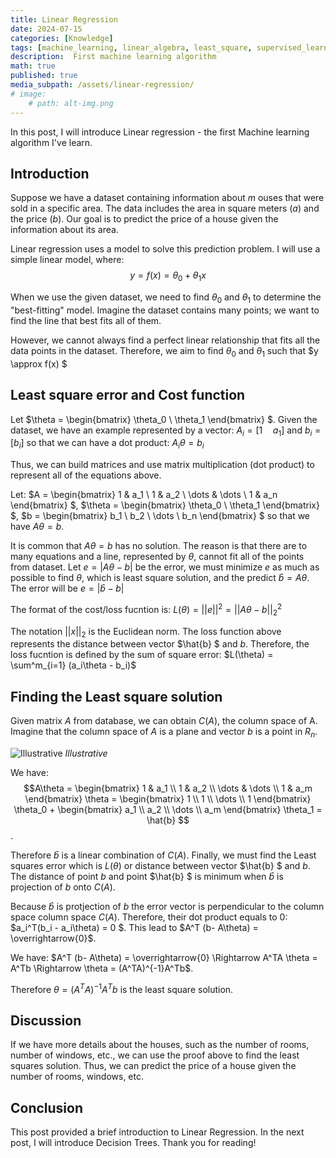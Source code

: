```yaml
---
title: Linear Regression
date: 2024-07-15
categories: [Knowledge]
tags: [machine_learning, linear_algebra, least_square, supervised_learning]
description:  First machine learning algorithm
math: true
published: true
media_subpath: /assets/linear-regression/
# image:
    # path: alt-img.png
---
```


In this post, I will introduce Linear regression - the first Machine learning algorithm I've learn.

## Introduction
Suppose we have a dataset containing information about $m$ ouses that were sold in a specific area. The data includes the area in square meters ($a$) and the price ($b$). Our goal is to predict the price of a house given the information about its area.

Linear regression uses a model to solve this prediction problem. I will use a simple linear model, where:
$$y = f(x) =  \theta_0 + \theta_1 x$$

When we use the given dataset, we need to find $\theta_0$ and $\theta_1$ to determine the "best-fitting" model. Imagine the dataset contains many points; we want to find the line that best fits all of them.

However, we cannot always find a perfect linear relationship that fits all the data points in the dataset. Therefore, we aim to find $\theta_0$ and $\theta_1$ such that $y \approx f(x) $

## Least square error and Cost function
Let $\theta = \begin{bmatrix} \theta_0 \\ \theta_1 \end{bmatrix} $.
Given the dataset, we have an example represented by a vector: $A_i = [1\quad a_1]$ and $b_i = [b_i]$
so that we can have a dot product: $A_i \theta = b_i$

Thus, we can build matrices and use matrix multiplication (dot product) to represent all of the equations above. 

Let:
$A = 
\begin{bmatrix} 
1 & a_1 \\
1 & a_2 \\
\dots & \dots \\
1 & a_n
\end{bmatrix} $, 
$\theta = \begin{bmatrix} \theta_0 \\ \theta_1 \end{bmatrix} $,
$b = 
\begin{bmatrix} 
b_1 \\
b_2 \\
\dots \\
b_n
\end{bmatrix} $ so that we have $A \theta = b$.

It is common that  $A \theta = b$ has no solution. The reason is that there are to many equations and a line,  represented by $\theta$, cannot fit all of the points from dataset. Let $e = |A \theta - b|$ be the error, we must minimize $e$ as much as possible to find $\theta$, which is least square solution, and the predict $\hat{b} = A\theta$. The error will be $e = |\hat{b} - b|$

The format of the cost/loss fucntion is: $L(\theta) = ||e||^2  = ||A\theta-b||^2_2$


The notation $||x||_2$ is the Euclidean norm. The loss function above represents the distance between vector $\hat{b} $ and $b$. Therefore, the loss fucntion is defined by the sum of square error:
$L(\theta) = \sum^m_{i=1} (a_i\theta - b_i)$

## Finding the Least square solution
Given matrix $A$ from database, we can obtain $C(A)$, the column space of A. Imagine that the column space of $A$ is a plane and vector $b$ is a point in $R_n$.

![Illustrative](1.png)
_Illustrative_

We have:
$$A\theta = 
\begin{bmatrix} 1 & a_1 \\ 1 & a_2 \\ \dots & \dots \\ 1 & a_m \end{bmatrix} \theta =
\begin{bmatrix} 1 \\ 1 \\ \dots \\ 1 \end{bmatrix} \theta_0 + \begin{bmatrix} a_1 \\ a_2 \\ \dots \\ a_m \end{bmatrix} \theta_1 = \hat{b}
$$.

Therefore $\hat{b}$ is a linear combination of $C(A)$. Finally, we must find the Least squares error which is $L(\theta)$ or distance between vector $\hat{b} $ and $b$. The distance of point $b$ and point $\hat{b} $ is minimum when $\hat{b}$ is projection of $b$ onto $C(A)$.

Because $\hat{b}$ is protjection of $b$ the error vector is perpendicular to the column space column space $C(A)$. Therefore, their dot product equals to $0$: $a_i^T(b_i - a_i\theta) = 0 $. This lead to $A^T (b- A\theta) = \overrightarrow{0}$.

We have:
$A^T (b- A\theta) = \overrightarrow{0} \Rightarrow A^TA \theta = A^Tb \Rightarrow \theta = (A^TA)^{-1}A^Tb$.

Therefore $\theta = (A^TA)^{-1}A^Tb$ is the least square solution.

## Discussion
If we have more details about the houses, such as the number of rooms, number of windows, etc., we can use the proof above to find the least squares solution. Thus, we can predict the price of a house given the number of rooms, windows, etc.

## Conclusion
This post provided a brief introduction to Linear Regression. In the next post, I will introduce Decision Trees.
Thank you for reading!